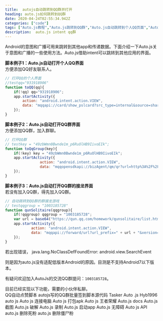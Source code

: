 ```yaml
---
title:  autojs自动跳转到QQ群并打开
heading: auto.js如何跳转到QQ群
date: 2020-04-24T02:55:34.942Z
categories: ["code"]
tags: ["Auto.js教程","Auto.js跳转到QQ群","Auto.js自动跳转到个人QQ页面","Auto.js intent"]
description:  auto.js intent qq群
---
```


Android的意图和广播可用来跳转到其他app和传递数据。下面介绍一下Auto.js关于意图和广播的一些使用方法。Auto.js借助intent可以跳转到其他应用的界面。

**脚本例子1：Auto.js自动打开个人QQ界面**   
方便添加QQ好友联系人。
```javascript
// 打开QQ的个人界面
//testqq="931918906"
function toQQ(qq){
    if(!qq) qq="931918906";
    app.startActivity({
        action: "android.intent.action.VIEW",
        data: "mqqapi://card/show_pslcard?src_type=internal&source=sharecard&version=1&uin=" + qq,
    });
}
```

**脚本例子2：Auto.js自动打开QQ群界面**   
方便添加QQ群，加入群聊。
```javascript
// 打开QQ群
// testkey = "49zbWmn0Bwnde1m_p6RuOlHB9IivoEIk";
function toQqGroup(key){
    if(!key) key = "49zbWmn0Bwnde1m_p6RuOlHB9IivoEIk";
    app.startActivity({
                action: "android.intent.action.VIEW",
                data: "mqqopensdkapi://bizAgent/qm/qr?url=http%3A%2F%2Fqm.qq.com%2Fcgi-bin%2Fqm%2Fqr%3Ffrom%3Dapp%26p%3Dandroid%26k%3D" + key
    });
}
```

**脚本例子3：Auto.js自动打开QQ群的接龙界面**   
若没有加入QQ群，得先加入QQ群。
```javascript
// 自动跳转到QQ群的群接龙游戏
// testqqgroup = "1003185728"
function qunSolitaire(qqgroup){
    if(!qqgroup) qqgroup = "1003185728";
    var url = base64("https://qun.qq.com/homework/qunsolitaire/list.html?_wv=1031&gc="+qqgroup+"&from=appstore_icon&from=qqminiprogram="+ qqgroup + "&state=1");
    app.startActivity({
            action: "android.intent.action.VIEW",
            data: "mqqapi://forward/url?url_prefix=" + url + "&version=1&src_type=web"
    });
}
```

若出现错误，
java.lang.NoClassDefFoundError: android.view.SearchEvent

则是因为auto.js没有适配低版本Android的原因。目测是不支持Android7以下版本。


有疑问欢迎加入AutoJs的交流QQ群提问：`1003185728`。

目前已经实现以下功能，需要的小伙伴私聊。   
QQ自动点赞脚本
autojs写的QQ群批量签到脚本源代码
Tasker Auto .js
Hyb1996 auto js
Auto js 连接电脑
Auto js 打包apk
Auto js 王者荣耀
Auto.js docs
Auto.js 截图
Auto.js 破解
Auto.js 录制
Auto.js 启动app
Auto.js 无障碍
Auto js API
auto.js  删除死粉
auto.js  删除僵尸粉





